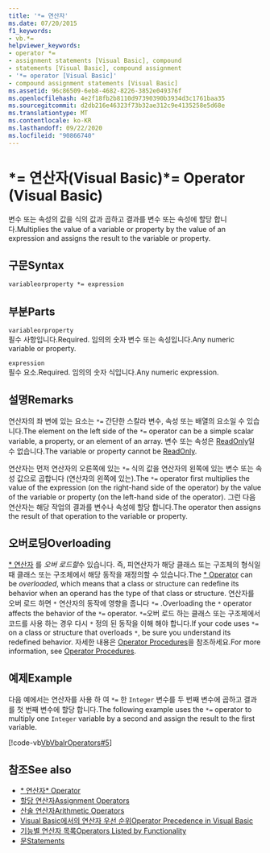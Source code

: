 ```yaml
---
title: '*= 연산자'
ms.date: 07/20/2015
f1_keywords:
- vb.*=
helpviewer_keywords:
- operator *=
- assignment statements [Visual Basic], compound
- statements [Visual Basic], compound assignment
- '*= operator [Visual Basic]'
- compound assignment statements [Visual Basic]
ms.assetid: 96c86509-6eb8-4682-8226-3852e049376f
ms.openlocfilehash: 4e2f18fb2b8110d97390390b3934d3c1761baa35
ms.sourcegitcommit: d2db216e46323f73b32ae312c9e4135258e5d68e
ms.translationtype: MT
ms.contentlocale: ko-KR
ms.lasthandoff: 09/22/2020
ms.locfileid: "90866740"
---
```

# <a name="-operator-visual-basic"></a><span data-ttu-id="eac4e-102">\*= 연산자(Visual Basic)</span><span class="sxs-lookup"><span data-stu-id="eac4e-102">\*= Operator (Visual Basic)</span></span>

<span data-ttu-id="eac4e-103">변수 또는 속성의 값을 식의 값과 곱하고 결과를 변수 또는 속성에 할당 합니다.</span><span class="sxs-lookup"><span data-stu-id="eac4e-103">Multiplies the value of a variable or property by the value of an expression and assigns the result to the variable or property.</span></span>  
  
## <a name="syntax"></a><span data-ttu-id="eac4e-104">구문</span><span class="sxs-lookup"><span data-stu-id="eac4e-104">Syntax</span></span>  
  
```vb  
variableorproperty *= expression  
```  
  
## <a name="parts"></a><span data-ttu-id="eac4e-105">부분</span><span class="sxs-lookup"><span data-stu-id="eac4e-105">Parts</span></span>  

 `variableorproperty`  
 <span data-ttu-id="eac4e-106">필수 사항입니다.</span><span class="sxs-lookup"><span data-stu-id="eac4e-106">Required.</span></span> <span data-ttu-id="eac4e-107">임의의 숫자 변수 또는 속성입니다.</span><span class="sxs-lookup"><span data-stu-id="eac4e-107">Any numeric variable or property.</span></span>  
  
 `expression`  
 <span data-ttu-id="eac4e-108">필수 요소.</span><span class="sxs-lookup"><span data-stu-id="eac4e-108">Required.</span></span> <span data-ttu-id="eac4e-109">임의의 숫자 식입니다.</span><span class="sxs-lookup"><span data-stu-id="eac4e-109">Any numeric expression.</span></span>  
  
## <a name="remarks"></a><span data-ttu-id="eac4e-110">설명</span><span class="sxs-lookup"><span data-stu-id="eac4e-110">Remarks</span></span>  

 <span data-ttu-id="eac4e-111">연산자의 좌 변에 있는 요소는 `*=` 간단한 스칼라 변수, 속성 또는 배열의 요소일 수 있습니다.</span><span class="sxs-lookup"><span data-stu-id="eac4e-111">The element on the left side of the `*=` operator can be a simple scalar variable, a property, or an element of an array.</span></span> <span data-ttu-id="eac4e-112">변수 또는 속성은 [ReadOnly](../modifiers/readonly.md)일 수 없습니다.</span><span class="sxs-lookup"><span data-stu-id="eac4e-112">The variable or property cannot be [ReadOnly](../modifiers/readonly.md).</span></span>  
  
 <span data-ttu-id="eac4e-113">연산자는 먼저 연산자의 오른쪽에 있는 `*=` 식의 값을 연산자의 왼쪽에 있는 변수 또는 속성 값으로 곱합니다 (연산자의 왼쪽에 있는).</span><span class="sxs-lookup"><span data-stu-id="eac4e-113">The `*=` operator first multiplies the value of the expression (on the right-hand side of the operator) by the value of the variable or property (on the left-hand side of the operator).</span></span> <span data-ttu-id="eac4e-114">그런 다음 연산자는 해당 작업의 결과를 변수나 속성에 할당 합니다.</span><span class="sxs-lookup"><span data-stu-id="eac4e-114">The operator then assigns the result of that operation to the variable or property.</span></span>  
  
## <a name="overloading"></a><span data-ttu-id="eac4e-115">오버로딩</span><span class="sxs-lookup"><span data-stu-id="eac4e-115">Overloading</span></span>  

 <span data-ttu-id="eac4e-116">[\* 연산자](multiplication-operator.md) 를 *오버 로드할*수 있습니다. 즉, 피연산자가 해당 클래스 또는 구조체의 형식일 때 클래스 또는 구조체에서 해당 동작을 재정의할 수 있습니다.</span><span class="sxs-lookup"><span data-stu-id="eac4e-116">The [\* Operator](multiplication-operator.md) can be *overloaded*, which means that a class or structure can redefine its behavior when an operand has the type of that class or structure.</span></span> <span data-ttu-id="eac4e-117">연산자를 오버 로드 하면 `*` 연산자의 동작에 영향을 줍니다 `*=` .</span><span class="sxs-lookup"><span data-stu-id="eac4e-117">Overloading the `*` operator affects the behavior of the `*=` operator.</span></span> <span data-ttu-id="eac4e-118">`*=`오버 로드 하는 클래스 또는 구조체에서 코드를 사용 하는 경우 다시 `*` 정의 된 동작을 이해 해야 합니다.</span><span class="sxs-lookup"><span data-stu-id="eac4e-118">If your code uses `*=` on a class or structure that overloads `*`, be sure you understand its redefined behavior.</span></span> <span data-ttu-id="eac4e-119">자세한 내용은 [Operator Procedures](../../programming-guide/language-features/procedures/operator-procedures.md)을 참조하세요.</span><span class="sxs-lookup"><span data-stu-id="eac4e-119">For more information, see [Operator Procedures](../../programming-guide/language-features/procedures/operator-procedures.md).</span></span>  
  
## <a name="example"></a><span data-ttu-id="eac4e-120">예제</span><span class="sxs-lookup"><span data-stu-id="eac4e-120">Example</span></span>  

 <span data-ttu-id="eac4e-121">다음 예에서는 연산자를 사용 하 여 `*=` 한 `Integer` 변수를 두 번째 변수에 곱하고 결과를 첫 번째 변수에 할당 합니다.</span><span class="sxs-lookup"><span data-stu-id="eac4e-121">The following example uses the `*=` operator to multiply one `Integer` variable by a second and assign the result to the first variable.</span></span>  
  
 [!code-vb[VbVbalrOperators#5](~/samples/snippets/visualbasic/VS_Snippets_VBCSharp/VbVbalrOperators/VB/Class1.vb#5)]  
  
## <a name="see-also"></a><span data-ttu-id="eac4e-122">참조</span><span class="sxs-lookup"><span data-stu-id="eac4e-122">See also</span></span>

- [<span data-ttu-id="eac4e-123">\* 연산자</span><span class="sxs-lookup"><span data-stu-id="eac4e-123">\* Operator</span></span>](multiplication-operator.md)
- [<span data-ttu-id="eac4e-124">할당 연산자</span><span class="sxs-lookup"><span data-stu-id="eac4e-124">Assignment Operators</span></span>](assignment-operators.md)
- [<span data-ttu-id="eac4e-125">산술 연산자</span><span class="sxs-lookup"><span data-stu-id="eac4e-125">Arithmetic Operators</span></span>](arithmetic-operators.md)
- [<span data-ttu-id="eac4e-126">Visual Basic에서의 연산자 우선 순위</span><span class="sxs-lookup"><span data-stu-id="eac4e-126">Operator Precedence in Visual Basic</span></span>](operator-precedence.md)
- [<span data-ttu-id="eac4e-127">기능별 연산자 목록</span><span class="sxs-lookup"><span data-stu-id="eac4e-127">Operators Listed by Functionality</span></span>](operators-listed-by-functionality.md)
- [<span data-ttu-id="eac4e-128">문</span><span class="sxs-lookup"><span data-stu-id="eac4e-128">Statements</span></span>](../../programming-guide/language-features/statements.md)
